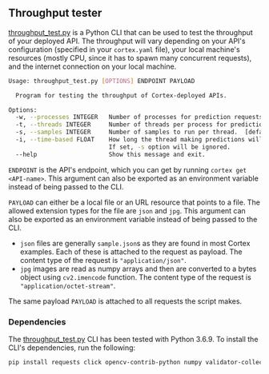 ## Throughput tester

[throughput_test.py](throughput_test.py) is a Python CLI that can be used to test the throughput of your deployed API. The throughput will vary depending on your API's configuration (specified in your `cortex.yaml` file), your local machine's resources (mostly CPU, since it has to spawn many concurrent requests), and the internet connection on your local machine.

```bash
Usage: throughput_test.py [OPTIONS] ENDPOINT PAYLOAD

  Program for testing the throughput of Cortex-deployed APIs.

Options:
  -w, --processes INTEGER   Number of processes for prediction requests.  [default: 1]
  -t, --threads INTEGER     Number of threads per process for prediction requests.  [default: 1]
  -s, --samples INTEGER     Number of samples to run per thread.  [default: 10]
  -i, --time-based FLOAT    How long the thread making predictions will run for in seconds.
                            If set, -s option will be ignored.
  --help                    Show this message and exit.
```

`ENDPOINT` is the API's endpoint, which you can get by running `cortex get <API-name>`. This argument can also be exported as an environment variable instead of being passed to the CLI.

`PAYLOAD` can either be a local file or an URL resource that points to a file. The allowed extension types for the file are `json` and `jpg`. This argument can also be exported as an environment variable instead of being passed to the CLI.

* `json` files are generally `sample.json`s as they are found in most Cortex examples. Each of these is attached to the request as payload. The content type of the request is `"application/json"`.
* `jpg` images are read as numpy arrays and then are converted to a bytes object using `cv2.imencode` function. The content type of the request is `"application/octet-stream"`.

The same payload `PAYLOAD` is attached to all requests the script makes.

### Dependencies

The [throughput_test.py](throughput_test.py) CLI has been tested with Python 3.6.9. To install the CLI's dependencies, run the following:

```bash
pip install requests click opencv-contrib-python numpy validator-collection imageio
```
